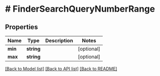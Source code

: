 # # FinderSearchQueryNumberRange

## Properties

Name | Type | Description | Notes
------------ | ------------- | ------------- | -------------
**min** | **string** |  | [optional]
**max** | **string** |  | [optional]

[[Back to Model list]](../../README.md#models) [[Back to API list]](../../README.md#endpoints) [[Back to README]](../../README.md)
